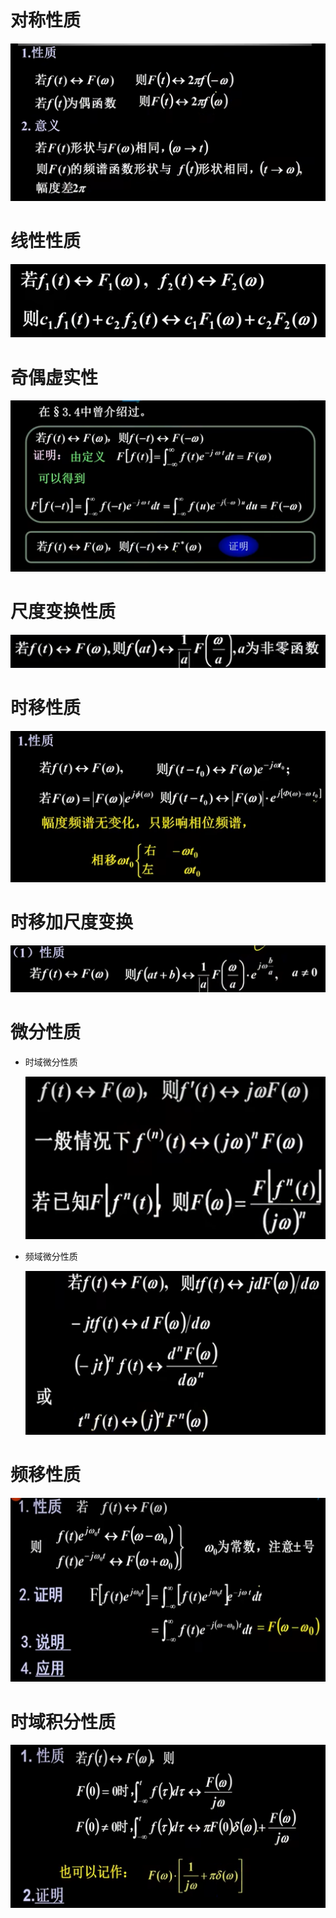 # 对称性质

![Alt text](image-849.png)

# 线性性质

![Alt text](image-220.png)

# 奇偶虚实性

![Alt text](image-852.png)

# 尺度变换性质

![Alt text](image-221.png)

# 时移性质

![Alt text](image-858.png)

# 时移加尺度变换

![Alt text](image-862.png)

# 微分性质

* 时域微分性质

    ![Alt text](image-223.png)

* 频域微分性质

    ![Alt text](image-225.png)

# 频移性质

![Alt text](image-873.png)

# 时域积分性质

![Alt text](image-874.png)
